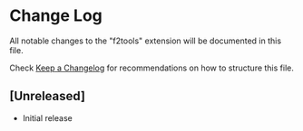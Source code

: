 # Change Log

All notable changes to the "f2tools" extension will be documented in this file.

Check [Keep a Changelog](http://keepachangelog.com/) for recommendations on how to structure this file.

## [Unreleased]

- Initial release